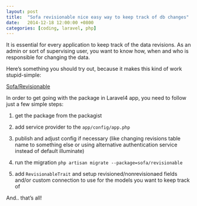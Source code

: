 ```yaml
---
layout: post
title:  "Sofa revisionable nice easy way to keep track of db changes"
date:   2014-12-18 12:00:00 +0800
categories: [coding, laravel, php]
---
```


It is essential for every application to keep track of the data revisions. As an admin or sort of supervising user, you want to know how, when and who is responsible for changing the data.

Here’s something you should try out, because it makes this kind of work stupid-simple:

[Sofa/Revisionable](https://packagist.org/packages/sofa/revisionable)

In order to get going with the package in Laravel4 app, you need to follow just a few simple steps:

1. get the package from the packagist

2. add service provider to the `app/config/app.php`

3. publish and adjust config if necessary (like changing revisions table name to something else or using alternative authentication service instead of default illuminate)

4. run the migration `php artisan migrate --package=sofa/revisionable`

5. add `RevisionableTrait` and setup revisioned/nonrevisionaed fields and/or custom connection to use for the models you want to keep track of

 

And.. that’s all!
